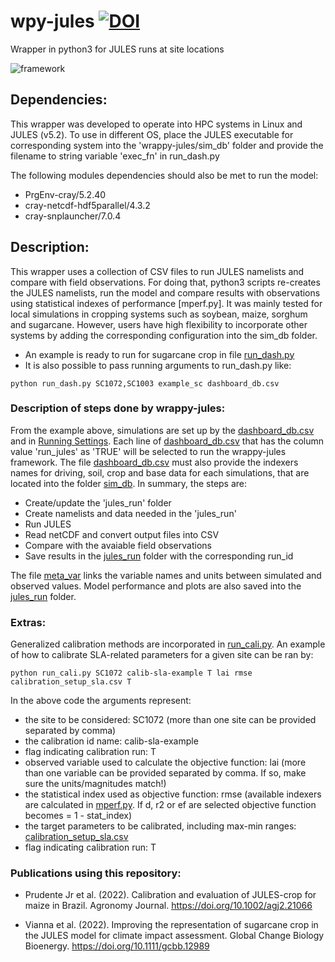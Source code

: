 # wpy-jules [![DOI](https://zenodo.org/badge/513048223.svg)](https://zenodo.org/badge/latestdoi/513048223)
Wrapper in python3 for JULES runs at site locations 

![framework](https://github.com/Murilodsv/wrappy-jules/blob/main/framework.png)

## Dependencies:

This wrapper was developed to operate into HPC systems in Linux and JULES (v5.2). To use in different OS, place the JULES executable for corresponding system into the 'wrappy-jules/sim_db' folder and provide the filename to string variable 'exec_fn' in run_dash.py

The following modules dependencies should also be met to run the model:

- PrgEnv-cray/5.2.40
- cray-netcdf-hdf5parallel/4.3.2
- cray-snplauncher/7.0.4

## Description:
This wrapper uses a collection of CSV files to run JULES namelists and compare with field observations. For doing that, python3 scripts re-creates the JULES namelists, run the model and compare results with observations using statistical indexes of performance [mperf.py]. 
It was mainly tested for local simulations in cropping systems such as soybean, maize, sorghum and sugarcane. However, users have high flexibility to incorporate other systems by adding the corresponding configuration into the sim_db folder.

- An example is ready to run for sugarcane crop in file [run_dash.py](https://github.com/Murilodsv/wrappy-jules/blob/main/run_dash.py)
- It is also possible to pass running arguments to run_dash.py like:

```
python run_dash.py SC1072,SC1003 example_sc dashboard_db.csv
```

### Description of steps done by wrappy-jules:
From the example above, simulations are set up by the [dashboard_db.csv](https://github.com/Murilodsv/wrappy-jules/blob/main/dashboard_db.csv) and in [Running Settings](https://github.com/Murilodsv/wrappy-jules/blob/277df71f1aa16bac6ed20ea0e596daff8624c0e6/run_dash.py#L18-L39). Each line of [dashboard_db.csv](https://github.com/Murilodsv/wrappy-jules/blob/main/dashboard_db.csv) that has the column value 'run_jules' as 'TRUE' will be selected to run the wrappy-jules framework. The file [dashboard_db.csv](https://github.com/Murilodsv/wrappy-jules/blob/main/dashboard_db.csv) must also provide the indexers names for driving, soil, crop and base data for each simulations, that are located into the folder [sim_db](https://github.com/Murilodsv/wrappy-jules/tree/main/sim_db). In summary, the steps are:
- Create/update the 'jules_run' folder
- Create namelists and data needed in the 'jules_run'
- Run JULES
- Read netCDF and convert output files into CSV
- Compare with the avaiable field observations
- Save results in the [jules_run](https://github.com/Murilodsv/wrappy-jules/tree/main/jules_run) folder with the corresponding run_id

The file [meta_var](https://github.com/Murilodsv/wrappy-jules/blob/main/meta_var.csv) links the variable names and units between simulated and observed values. Model performance and plots are also saved into the [jules_run](https://github.com/Murilodsv/wrappy-jules/tree/main/jules_run) folder.

### Extras:

Generalized calibration methods are incorporated in [run_cali.py](https://github.com/Murilodsv/wrappy-jules/blob/main/run_cali.py). An example of how to calibrate SLA-related parameters for a given site can be ran by:

```
python run_cali.py SC1072 calib-sla-example T lai rmse calibration_setup_sla.csv T
```

In the above code the arguments represent:
- the site to be considered: SC1072 (more than one site can be provided separated by comma)
- the calibration id name: calib-sla-example
- flag indicating calibration run: T
- observed variable used to calculate the objective function: lai (more than one variable can be provided separated by comma. If so, make sure the units/magnitudes match!)
- the statistical index used as objective function: rmse (available indexers are calculated in [mperf.py](https://github.com/Murilodsv/wrappy-jules/blob/main/get_model_perf/mperf.py). If d, r2 or ef are selected objective function becomes = 1 - stat_index)
- the target parameters to be calibrated, including max-min ranges: [calibration_setup_sla.csv](https://github.com/Murilodsv/wrappy-jules/blob/main/calibration_setup_sla.csv)
- flag indicating calibration run: T

### Publications using this repository:

- Prudente Jr et al. (2022). Calibration and evaluation of JULES-crop for maize in Brazil. Agronomy Journal. https://doi.org/10.1002/agj2.21066

- Vianna et al. (2022). Improving the representation of sugarcane crop in the JULES model for climate impact assessment. Global Change Biology Bioenergy. https://doi.org/10.1111/gcbb.12989

